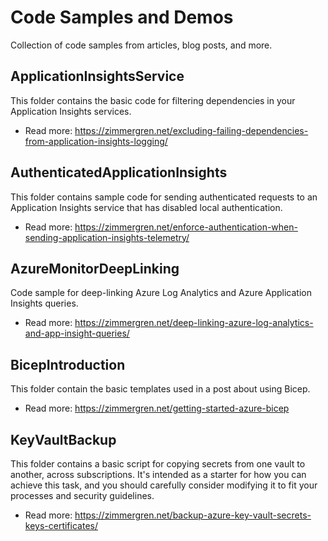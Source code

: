 # Code Samples and Demos
Collection of code samples from articles, blog posts, and more.

## ApplicationInsightsService

This folder contains the basic code for filtering dependencies in your Application Insights services. 

<!--<a href="https://zimmergren.net/excluding-failing-dependencies-from-application-insights-logging/"><img src="https://zimmergren.net/content/images/size/w692/2021/03/appi-dep-2-2.png" width="400px"></a>-->

- Read more: https://zimmergren.net/excluding-failing-dependencies-from-application-insights-logging/

## AuthenticatedApplicationInsights

This folder contains sample code for sending authenticated requests to an Application Insights service that has disabled local authentication. 

<!--<a href="https://zimmergren.net/enforce-authentication-when-sending-application-insights-telemetry/"><img src="https://zimmergren.net/content/images/size/w692/2021/08/appi-auth-header-2.png" width="400px"></a>-->

- Read more: https://zimmergren.net/enforce-authentication-when-sending-application-insights-telemetry/

## AzureMonitorDeepLinking

Code sample for deep-linking Azure Log Analytics and Azure Application Insights queries. 

<!--<a href="https://zimmergren.net/excluding-failing-dependencies-from-application-insights-logging/"><img src="https://zimmergren.net/content/images/size/w692/2021/03/appi-dep-2-2.png" width="400px"></a>-->

- Read more: https://zimmergren.net/deep-linking-azure-log-analytics-and-app-insight-queries/

## BicepIntroduction

This folder contain the basic templates used in a post about using Bicep.

<!--<a href="https://zimmergren.net/getting-started-azure-bicep/"><img src="https://zimmergren.net/content/images/size/w692/2021/03/bicep-header.png" width="400px"></a>-->

- Read more: https://zimmergren.net/getting-started-azure-bicep

## KeyVaultBackup

This folder contains a basic script for copying secrets from one vault to another, across subscriptions. 
It's intended as a starter for how you can achieve this task, and you should carefully consider modifying it to fit your processes and security guidelines. 

<!--<a href="https://zimmergren.net/backup-azure-key-vault-secrets-keys-certificates/"><img src="https://zimmergren.net/content/images/size/w692/2021/03/kvbackup-header.png" width="400px"></a>-->

- Read more: https://zimmergren.net/backup-azure-key-vault-secrets-keys-certificates/
